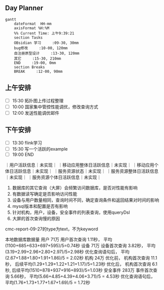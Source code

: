 ## Day Planner
```mermaid
gantt
    dateFormat  HH-mm
    axisFormat %H:%M
    %% Current Time: 上午9:39:21
    section Tasks
    OBsidian 学习     :09-30, 30mm
    bug修改     :10-00, 120mm
    自注册原型设计     :13-30, 120mm
    其它     :15-30, 210mm
    END     :19-00, 0mm
    section Breaks
    BREAK     :12-00, 90mm
```

## 上午安排
- [ ] 15:30 拓扑图上传过程整理
- [ ] 10:00 国家集中管控性能调优，修改查询方式
- [ ] 12:00 发送性能调优邮件

## 下午安排
- [ ] 13:30 flink学习
- [ ] 15:30 写一个活跃的example
- [ ] 19:00 END

｜用户活跃信息｜未实现｜
｜移动应用整体日活跃信息｜未实现｜
｜移动应用个体日活跃信息｜未实现｜
｜服务资源状态｜未实现｜
｜服务资源整体日活跃信息｜未实现｜
｜服务资源个体日活跃信息｜未实现｜


1.  数据库的其它查询（大屏）会频繁访问数据库，是否对性能有影响
2. 有数据读写确定是否影响访问性能
3. 设备与用户数量相同，查询时间不同，确定查询条件和返回结果对时间的影响
4. mysql版本和配置是否有影响
5. 针对机构，用户，设备，安全事件的列表查询，使用queryDsl   
6. 大屏的首次查询慢的原因

cmc-report-09-27的type为text，不为keyword

本地数据库数据量
用户 71万             用户首次查询  1.11秒，      平均(1100+685+633+697+595)/5=0.74秒
设备 71万             设备首次查询  3.82秒，    平均(3.19+2.99+2.96+2.80+2.97)/5=2.98秒
                             优化查询语句后，   平均(2.67+1.88+1.80+1.91+1.86)/5 = 2.02秒
机构 24万            优化前， 机构首次查询  11.1秒， 后续平均(1.29+1.29+1.22+1.21+1.17)/5=1.23秒
                             优化后， 机构首次查询  6.1秒,    后续平均(1510+878+937+916+893)/5=1.03秒
安全事件 283万  事件首次查询 5.66秒，      平均(5.66+4.85+4.39+4.06+3.71)/5 = 4.53秒
                              优化查询语句后，   平均(1.76+1.73+1.77+1.67+1.69)/5 = 1.72秒